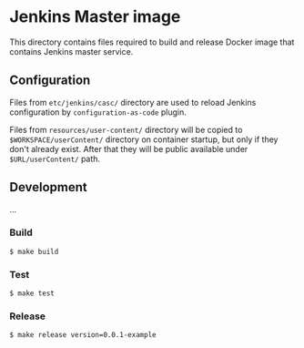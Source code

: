 # Jenkins Master image

This directory contains files required to build and release
Docker image that contains Jenkins master service.

## Configuration

Files from `etc/jenkins/casc/` directory are used to reload
Jenkins configuration by `configuration-as-code` plugin.

Files from `resources/user-content/` directory will be copied to
`$WORKSPACE/userContent/` directory on container startup, but only
if they don't already exist. After that they will be public available
under `$URL/userContent/` path.

## Development

...

### Build

```
$ make build
```

### Test

```
$ make test
```

### Release

```
$ make release version=0.0.1-example
```
